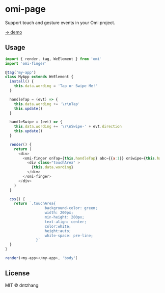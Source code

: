 # omi-page

Support touch and gesture events in your Omi project.

[→ demo](https://tencent.github.io/omi/packages/omi-finger/examples/simple/)

## Usage

```js
import { render, tag, WeElement } from 'omi'
import 'omi-finger'

@tag('my-app')
class MyApp extends WeElement {
  install() {
    this.data.wording = 'Tap or Swipe Me!'
  }

  handleTap = (evt) => {
    this.data.wording += '\r\nTap'
    this.update()
  }

  handleSwipe = (evt) => {
    this.data.wording += '\r\nSwipe-' + evt.direction
    this.update()
  }

  render() {
    return (
      <div>
        <omi-finger onTap={this.handleTap} abc={{a:1}} onSwipe={this.handleSwipe}>
          <div class="touchArea" >
            {this.data.wording}
          </div>
        </omi-finger>
      </div>
    )
  }

  css() {
    return `.touchArea{
                  background-color: green;
                  width: 200px;
                  min-height: 200px;
                  text-align: center;
                  color:white;
                  height:auto;
                  white-space: pre-line;
              }`
  }
}

render(<my-app></my-app>, 'body')
```

## License

MIT © dntzhang

